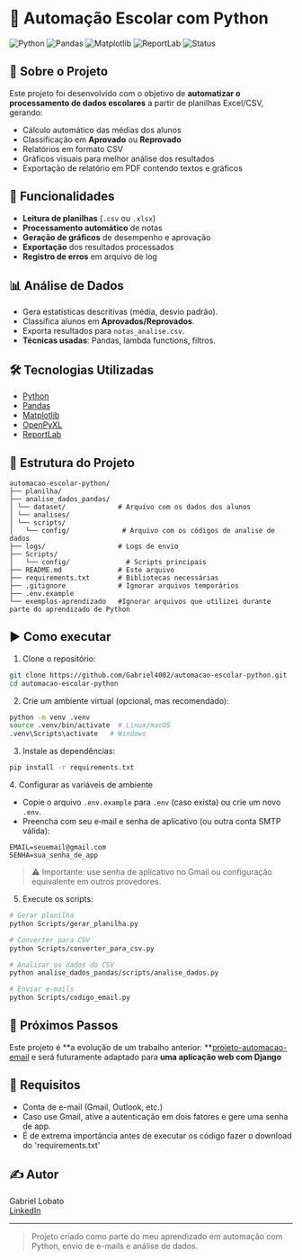# 📨 Automação Escolar com Python

![Python](https://img.shields.io/badge/Python-3.10%2B-blue)
![Pandas](https://img.shields.io/badge/Pandas-Data%20Analysis-green)
![Matplotlib](https://img.shields.io/badge/Matplotlib-Visualização%20de%20Dados-orange)
![ReportLab](https://img.shields.io/badge/ReportLab-Geração%20de%20PDFs-blueviolet)
![Status](https://img.shields.io/badge/Status-Concluído-brightgreen)

## 📌 Sobre o Projeto
Este projeto foi desenvolvido com o objetivo de **automatizar o processamento de dados escolares** a partir de planilhas Excel/CSV, gerando:
- Cálculo automático das médias dos alunos
- Classificação em **Aprovado** ou **Reprovado**
- Relatórios em formato CSV
- Gráficos visuais para melhor análise dos resultados
- Exportação de relatório em PDF contendo textos e gráficos

## 🚀 Funcionalidades
- **Leitura de planilhas** (`.csv` ou `.xlsx`)
- **Processamento automático** de notas
- **Geração de gráficos** de desempenho e aprovação
- **Exportação** dos resultados processados
- **Registro de erros** em arquivo de log

## 📊 Análise de Dados  
- Gera estatísticas descritivas (média, desvio padrão).  
- Classifica alunos em **Aprovados/Reprovados**.  
- Exporta resultados para `notas_analise.csv`.  
- **Técnicas usadas**: Pandas, lambda functions, filtros.

## 🛠 Tecnologias Utilizadas
- [Python](https://www.python.org/)  
- [Pandas](https://pandas.pydata.org/)  
- [Matplotlib](https://matplotlib.org/)  
- [OpenPyXL](https://openpyxl.readthedocs.io/)
- [ReportLab](https://docs.reportlab.com/)

## 📁 Estrutura do Projeto
```
automacao-escolar-python/
├── planilha/   
├── analise_dados_pandas/
│ └── dataset/             # Arquivo com os dados dos alunos
│ └── analises/
│ └── scripts/
│   └── config/             # Arquivo com os códigos de analise de dados
├── logs/                  # Logs de envio
├── Scripts/
│   └── config/              # Scripts principais
├── README.md              # Este arquivo
├── requirements.txt       # Bibliotecas necessárias
├── .gitignore             # Ignorar arquivos temporários
├── .env.example
└── exemplos-aprendizado   #Ignorar arquivos que utilizei durante parte do aprendizado de Python
```

## ▶️ Como executar

1. Clone o repositório:
```bash
git clone https://github.com/Gabriel4002/automacao-escolar-python.git
cd automacao-escolar-python
```

2. Crie um ambiente virtual (opcional, mas recomendado):
```bash
python -m venv .venv
source .venv/bin/activate  # Linux/macOS
.venv\Scripts\activate   # Windows
```

3. Instale as dependências:
```bash
pip install -r requirements.txt
```

4️. Configurar as variáveis de ambiente
- Copie o arquivo `.env.example` para `.env` (caso exista) ou crie um novo `.env`.
- Preencha com seu e‑mail e senha de aplicativo (ou outra conta SMTP válida):

```env
EMAIL=seuemail@gmail.com
SENHA=sua_senha_de_app
```
> ⚠️ Importante: use senha de aplicativo no Gmail ou configuração equivalente em outros provedores.

5. Execute os scripts:
```bash
# Gerar planilha
python Scripts/gerar_planilha.py

# Converter para CSV
python Scripts/converter_para_csv.py

# Analisar os dados do CSV
python analise_dados_pandas/scripts/analise_dados.py

# Enviar e-mails
python Scripts/codigo_email.py
```

## 👣 Próximos Passos

Este projeto é **a evolução de um trabalho anterior: **[projeto-automacao-email](https://github.com/Gabriel4002/projeto-automacao-email) e será futuramente adaptado para **uma aplicação web com Django**


## 📌 Requisitos

- Conta de e-mail (Gmail, Outlook, etc.)
- Caso use Gmail, ative a autenticação em dois fatores e gere uma senha de app.
- É de extrema importância antes de executar os código fazer o download do 'requirements.txt'

## ✍️ Autor

Gabriel Lobato  
[LinkedIn](https://www.linkedin.com/in/gabriel-lobato-314096371)

---

> Projeto criado como parte do meu aprendizado em automação com Python, envio de e-mails e análise de dados.
